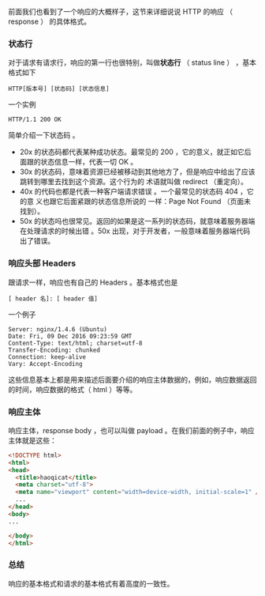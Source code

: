 
前面我们也看到了一个响应的大概样子，这节来详细说说 HTTP 的响应 （ response ） 的具体格式。


### 状态行

对于请求有请求行，响应的第一行也很特别，叫做**状态行** （ status line ） ，基本格式如下

```
HTTP[版本号] [状态码] [状态信息]
```

一个实例

```
HTTP/1.1 200 OK
```
简单介绍一下状态码 。

- 20x 的状态码都代表某种成功状态。最常见的 200 ，它的意义，就正如它后面跟的状态信息一样，代表一切 OK 。
- 30x 的状态码，意味着资源已经被移动到其他地方了，但是响应中给出了应该跳转到哪里去找到这个资源。这个行为的 术语就叫做 redirect （重定向）。
- 40x 的代码也都是代表一种客户端请求错误 。一个最常见的状态码 404 ，它的意 义也跟它后面紧跟的状态信息所说的 一样：Page Not Found （页面未找到）。
- 50x 的状态吗也很常见。返回的如果是这一系列的状态码，就意味着服务器端在处理请求的时候出错 。50x 出现，对于开发者，一般意味着服务器端代码出了错误。


### 响应头部 Headers

跟请求一样，响应也有自己的 Headers 。基本格式也是

```
[ header 名]: [ header 值]
```


一个例子

```
Server: nginx/1.4.6 (Ubuntu)
Date: Fri, 09 Dec 2016 09:23:59 GMT
Content-Type: text/html; charset=utf-8
Transfer-Encoding: chunked
Connection: keep-alive
Vary: Accept-Encoding
```

这些信息基本上都是用来描述后面要介绍的响应主体数据的，例如，响应数据返回的时间，响应数据的格式（ html ）等等。


### 响应主体

响应主体，response body ，也可以叫做 payload 。在我们前面的例子中，响应主体就是这些：

```html
<!DOCTYPE html>
<html>
<head>
  <title>haoqicat</title>
  <meta charset="utf-8">
  <meta name="viewport" content="width=device-width, initial-scale=1" />
  ...
</head>
<body>
...

</body>
</html>
```

### 总结

响应的基本格式和请求的基本格式有着高度的一致性。
